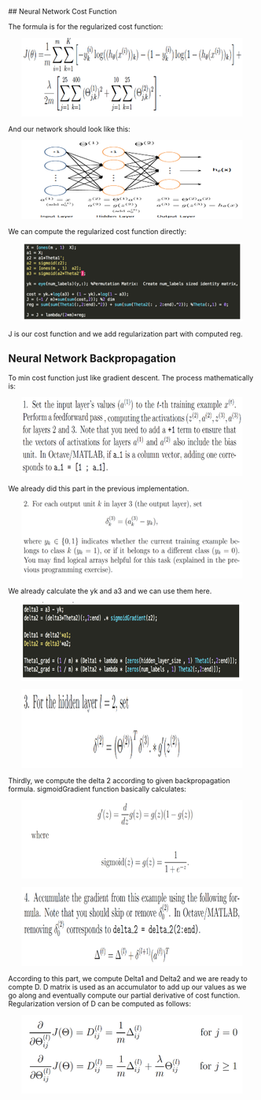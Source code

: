 ## Neural Network Cost Function


The formula is for the regularized cost function:


<p align="center">
    <img src="https://github.com/yilmazvolkan/CourseraML/blob/master/Weeks/Week4/Res/1.png" width="450" height="160">
</p>


And our network should look like this:


<p align="center">
    <img src="https://github.com/yilmazvolkan/CourseraML/blob/master/Weeks/Week4/Res/2.png" width="450" height="160">
</p>



We can compute the regularized cost function directly:


<p align="center">
    <img src="https://github.com/yilmazvolkan/CourseraML/blob/master/Weeks/Week4/Res/3.png" width="450" height="160">
</p>


J is our cost function and we add regularization part with computed reg. 


## Neural Network Backpropagation


To min cost function just like gradient descent. The process mathematically is:


<p align="center">
    <img src="https://github.com/yilmazvolkan/CourseraML/blob/master/Weeks/Week4/Res/4.png" width="450" height="160">
</p>


We already did this part in the previous implementation.


<p align="center">
    <img src="https://github.com/yilmazvolkan/CourseraML/blob/master/Weeks/Week4/Res/5.png" width="450" height="160">
</p>


We already calculate the yk and a3 and we can use them here.


<p align="center">
    <img src="https://github.com/yilmazvolkan/CourseraML/blob/master/Weeks/Week4/Res/6.png" width="450" height="160">
</p>


<p align="center">
    <img src="https://github.com/yilmazvolkan/CourseraML/blob/master/Weeks/Week4/Res/7.png" width="450" height="160">
</p>


Thirdly,  we compute the delta 2 according to given backpropagation formula. sigmoidGradient function basically calculates:


<p align="center">
    <img src="https://github.com/yilmazvolkan/CourseraML/blob/master/Weeks/Week4/Res/8.png" width="450" height="160">
</p>


<p align="center">
    <img src="https://github.com/yilmazvolkan/CourseraML/blob/master/Weeks/Week4/Res/9.png" width="450" height="160">
</p>


According to this part, we compute Delta1 and Delta2 and we are ready to compte D. D matrix is used as an accumulator to add up our values as we go along and eventually compute our partial derivative of cost function. Regularization version of D can be computed as follows:


<p align="center">
    <img src="https://github.com/yilmazvolkan/CourseraML/blob/master/Weeks/Week4/Res/10.png" width="450" height="160">
</p>
